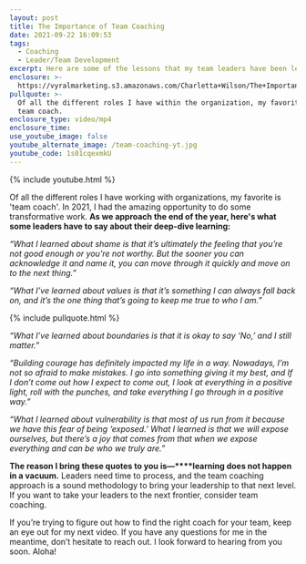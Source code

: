 ```yaml
---
layout: post
title: The Importance of Team Coaching
date: 2021-09-22 16:09:53
tags:
  - Coaching
  - Leader/Team Development
excerpt: Here are some of the lessons that my team leaders have been learning.
enclosure: >-
  https://vyralmarketing.s3.amazonaws.com/Charletta+Wilson/The+Importance+of+Team+Coaching.mp4
pullquote: >-
  Of all the different roles I have within the organization, my favorite is as a
  team coach.
enclosure_type: video/mp4
enclosure_time:
use_youtube_image: false
youtube_alternate_image: /team-coaching-yt.jpg
youtube_code: 1s01cqexmkU
---
```

{% include youtube.html %}

Of all the different roles I have working with organizations, my favorite is 'team coach'. In 2021, I had the amazing opportunity to do some transformative work.&nbsp;**As we approach the end of the year, here's what some leaders have to say about their deep-dive learning:&nbsp;**

*“What I learned about shame is that it’s ultimately the feeling that you’re not good enough or you’re not worthy. But the sooner you can acknowledge it and name it, you can move through it quickly and move on to the next thing.”*

*“What I’ve learned about values is that it’s something I can always fall back on, and it’s the one thing that’s going to keep me true to who I am.”*

{% include pullquote.html %}

*“What I’ve learned about boundaries is that it is okay to say ‘No,’ and I still matter.”*

*“Building courage has definitely impacted my life in a way. Nowadays, I’m not so afraid to make mistakes. I go into something giving it my best, and If I don’t come out how I expect to come out, I look at everything in a positive light, roll with the punches, and take everything I go through in a positive way.”*

*“What I learned about vulnerability is that most of us run from it because we have this fear of being ‘exposed.’ What I learned is that we will expose ourselves, but there’s a joy that comes from that when we expose everything and can be who we truly are.”*

**The reason I bring these quotes to you is—****learning does not happen in a vacuum.**&nbsp;Leaders need time to process, and the team coaching approach is a sound methodology to bring your leadership to that next level. If you want to take your leaders to the next frontier, consider team coaching.

If you’re trying to figure out how to find the right coach for your team, keep an eye out for my next video. If you have any questions for me in the meantime, don’t hesitate to reach out. I look forward to hearing from you soon. Aloha\!
